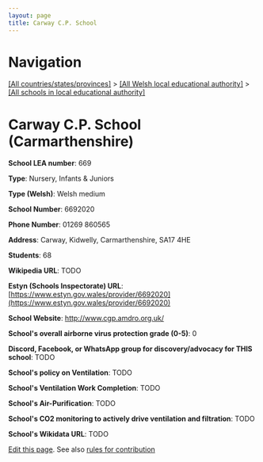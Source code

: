 ```yaml
---
layout: page
title: Carway C.P. School
---
```

# Navigation

[[All countries/states/provinces]](../../..) > [[All Welsh local educational authority]](../..) > [[All schools in local educational authority]](..)

# Carway C.P. School (Carmarthenshire)

**School LEA number**: 669

**Type**: Nursery, Infants & Juniors

**Type (Welsh)**: Welsh medium

**School Number**: 6692020

**Phone Number**: 01269 860565

**Address**: Carway, Kidwelly, Carmarthenshire, SA17 4HE

**Students**: 68

**Wikipedia URL**: TODO

**Estyn (Schools Inspectorate) URL**: [https://www.estyn.gov.wales/provider/6692020](https://www.estyn.gov.wales/provider/6692020)

**School Website**: http://www.cgp.amdro.org.uk/

**School's overall airborne virus protection grade (0-5)**: 0

**Discord, Facebook, or WhatsApp group for discovery/advocacy for THIS school**: TODO

**School's policy on Ventilation**: TODO

**School's Ventilation Work Completion**: TODO

**School's Air-Purification**: TODO

**School's CO2 monitoring to actively drive ventilation and filtration**: TODO

**School's Wikidata URL**: TODO




[Edit this page](https://github.com/VentilationProject/Wales/edit/prif/./Carmarthenshire/Carway_C.P._School.md). See also [rules for contribution](../../../contribution-rules/)